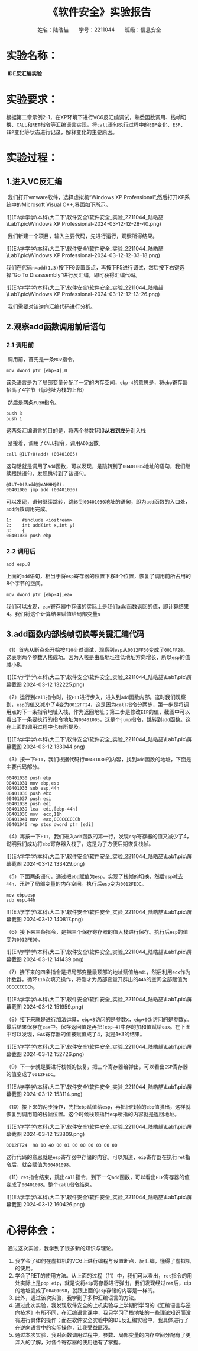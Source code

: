 # <center>《软件安全》实验报告</center>

<center>姓名：陆皓喆 &nbsp;&nbsp;&nbsp;&nbsp; &nbsp;学号：2211044   &nbsp; &nbsp;&nbsp;&nbsp;&nbsp;班级：信息安全</center>

# 实验名称：

​	**IDE反汇编实验**



# 实验要求：

​	根据第二章示例2-1，在XP环境下进行VC6反汇编调试，熟悉函数调用、栈帧切换、`CALL`和`RET`指令等汇编语言实现，将`call`语句执行过程中的`EIP`变化、`ESP`、`EBP`变化等状态进行记录，解释变化的主要原因。 



# 实验过程：

## 1.进入VC反汇编

​	我们打开vmware软件，选择虚拟机“Windows XP Professional”,然后打开XP系统中的Microsoft Visual C++,界面如下所示。

![](E:\学学学\本科\大二下\软件安全\软件安全_实验_2211044_陆皓喆\Lab1\pic\Windows XP Professional-2024-03-12-12-28-40.png)

​	我们新建一个项目，输入主要代码，先进行运行，观察所得结果。

![](E:\学学学\本科\大二下\软件安全\软件安全_实验_2211044_陆皓喆\Lab1\pic\Windows XP Professional-2024-03-12-12-33-18.png)

​	我们在代码`n=add(1,3)`按下F9设置断点，再按下F5进行调试，然后按下右键选择“Go To Disassembly”进行反汇编，即可获得汇编代码。

![](E:\学学学\本科\大二下\软件安全\软件安全_实验_2211044_陆皓喆\Lab1\pic\Windows XP Professional-2024-03-12-12-13-26.png)

​	我们需要对该逆向汇编代码进行分析。



## 2.观察add函数调用前后语句

### 2.1 调用前

​	调用前，首先是一条`MOV`指令。

```assembly
mov dword ptr [ebp-4],0
```

​	该条语言是为了局部变量分配了一定的内存空间，`ebp-4`的意思是，将`ebp`寄存器抬高了4字节（低地址为栈的上部）

​	然后是两条`PUSH`指令。

```assembly
push 3
push 1
```

​	这两条汇编语言的目的是，将两个参数1和3**从右到左**分别入栈

​	紧接着，调用了`CALL`指令，调用`ADD`函数。

```assembly
call @ILT+0(add) (00401005)
```

​	这句话就是调用了`add`函数，可以发现，是跳转到了`00401005`地址的语句，我们继续跟踪语句，发现跳转到了该语句。

```assembly
@ILT+0(?add@@YAHHH@Z):
00401005 jmp add (00401030)
```

​	可以发现，语句继续跳转，跳转到`00401030`地址的语句，即为`add`函数的入口处，`add`函数调用完成。

```assembly
1:    #include <iostream>
2:    int add(int x,int y)
3:    {
00401030 push ebp
```

### 2.2 调用后

```assembly
add esp,8
```

​	上面的`add`语句，相当于将`esp`寄存器的位置下移8个位置，恢复了调用前所占用的8个字节的空间。

```assembly
mov dword ptr [ebp-4],eax
```

​	我们可以发现，`eax`寄存器中存储的实际上是我们add函数返回的值，即计算结果4。我们将这个计算结果赋值给局部变量`n`



## 3.add函数内部栈帧切换等关键汇编代码

（1）首先从断点处开始按`F10`步过调试，观察到`esp`从`0012FF30`变成了`001FF28`。这表明两个参数入栈成功。因为入栈是由高地址往低地址方向增长，所以`esp`的值减小8。

![](E:\学学学\本科\大二下\软件安全\软件安全_实验_2211044_陆皓喆\Lab1\pic\屏幕截图 2024-03-12 132225.png)



（2）运行到`call`指令时，按`F11`进行步入，进入到`add`函数内部。这时我们观察到，`esp`的值又减小了4变为`0012FF24`，这是因为`call`指令分两步，第一步是将调用点的下一条指令地址入栈，作为返回地址；第二步是修改`EIP`的值，截图中可以看出下一条要执行的指令地址为`00401005`，这是个`jump`指令，跳转到`add`函数。这在上面的调用过程中也有所提及。

![](E:\学学学\本科\大二下\软件安全\软件安全_实验_2211044_陆皓喆\Lab1\pic\屏幕截图 2024-03-12 133044.png)



（3）按一下`F11`，我们根据代码行`00401030`的内容，找到`add`函数的地址，下面是主要代码部分。

```assembly
00401030 push ebp
00401031 mov ebp,esp
00401033 sub esp,44h
00401036 push ebx
00401037 push esi
00401038 push edi
00401039 lea  edi,[ebp-44h]
0040103C mov  ecx,11h
00401041 mov  eax,0CCCCCCCCh
00401046 rep stos dword ptr [edi]
```



（4）再按一下`F11`，我们进入`add`函数的第一行，发现`esp`寄存器的值又减少了4，说明我们成功将`ebp`寄存器入栈了，这是为了方便后期恢复栈帧。

![](E:\学学学\本科\大二下\软件安全\软件安全_实验_2211044_陆皓喆\Lab1\pic\屏幕截图 2024-03-12 133429.png)



（5）下面两条语句，通过把`ebp`赋值为`esp`，实现了栈帧的切换，然后`esp`减去`44h`，开辟了局部变量的内存空间。执行后`esp`变为`0012FEDC`。

```assembly
mov ebp,esp
sub esp,44h
```

![](E:\学学学\本科\大二下\软件安全\软件安全_实验_2211044_陆皓喆\Lab1\pic\屏幕截图 2024-03-12 140817.png)



（6）接下来三条指令，是把三个保存寄存器的值入栈进行保存。执行后`esp`的值变为`0012FED0`。

![](E:\学学学\本科\大二下\软件安全\软件安全_实验_2211044_陆皓喆\Lab1\pic\屏幕截图 2024-03-12 141439.png)



（7）接下来的四条指令是把局部变量最顶部的地址赋值给`edi`，然后利用`ecx`作为计数器，循环`11h`次填充操作，将刚才为局部变量开辟出的`44h`的空间全部赋值为`0CCCCCCCCh`。

![](E:\学学学\本科\大二下\软件安全\软件安全_实验_2211044_陆皓喆\Lab1\pic\屏幕截图 2024-03-12 151959.png)



（8）接下来就是进行加法运算，`ebp+8`访问的是参数x，`ebp+0Ch`访问的是参数y。最后结果保存在`eax`中。保存返回值是再把`[ebp-4]`中存的加和值赋给`eax`。在下图中可以发现，`EAX`寄存器的值被赋值成了4，就是1+3的结果。

![](E:\学学学\本科\大二下\软件安全\软件安全_实验_2211044_陆皓喆\Lab1\pic\屏幕截图 2024-03-12 152726.png)



（9）下一步就是要进行栈帧的恢复，把三个寄存器给弹出，可以看出`ESP`寄存器的值变成了`0012FEDC`。

![](E:\学学学\本科\大二下\软件安全\软件安全_实验_2211044_陆皓喆\Lab1\pic\屏幕截图 2024-03-12 153114.png)



（10）接下来的两步操作，先把`ebp`赋值给`esp`，再把旧栈帧的`ebp`值弹出，这样就恢复到调用前的栈帧位置。这个时候栈顶指针`esp`所指的内容就是返回地址。

![](E:\学学学\本科\大二下\软件安全\软件安全_实验_2211044_陆皓喆\Lab1\pic\屏幕截图 2024-03-12 153809.png)

```assembly
0012FF24  98 10 40 00 01 00 00 00 03 00 00 
```

​	这行代码的意思就是`esp`寄存器中存储的内容。可以知道，`eip`寄存器在执行`ret`指令后，就会赋值为`00401098`。



（11）`ret`指令结束，跳出`call`指令，到下一句`add`函数，可以看出`EIP`寄存器的值变成了`00401098`。整个`call`指令结束。

![](E:\学学学\本科\大二下\软件安全\软件安全_实验_2211044_陆皓喆\Lab1\pic\屏幕截图 2024-03-12 160426.png)



# 心得体会：

​	通过这次实验，我学到了很多新的知识与理论。

1. 我学会了如何在虚拟机的VC6上进行编程与设置断点，反汇编，懂得了虚拟机的使用。
2. 学会了RET的使用方法。从上面的过程（11）中，我们可以看出，`ret`指令的用处实际上是`pop eip`，就是说将`eip`寄存器进行弹出，我们发现经过`ret`后，eip的地址变成了`00401098`，就跟上面的`esp`存储的内容是一样的。
3. 此外，通过该次实验，我学到了多种汇编语言的方法。
4. 通过此次实验，我发现软件安全的上机实验与上学期所学习的《汇编语言与逆向技术》有所不同，在汇编语言课中，我只学习了栈地址的一些理论知识而没有进行具体的操作；而在软件安全实验中的IDE反汇编实验中，我具体进行了在逆向语言中的实际操作，让我受益匪浅。
5. 通过本次实验，我对函数调用过程中，参数、局部变量的内存空间分配有了更深入的了解，对各个寄存器的使用也有了掌握。




